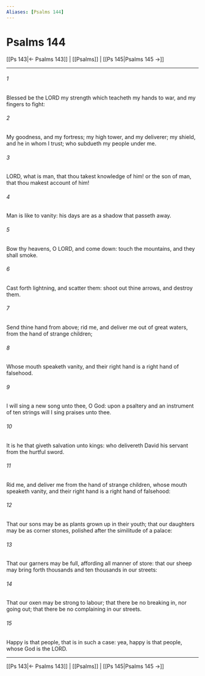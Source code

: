 ```yaml
---
Aliases: [Psalms 144]
---
```

# Psalms 144

[[Ps 143|← Psalms 143]] | [[Psalms]] | [[Ps 145|Psalms 145 →]]
***



###### 1 
Blessed be the LORD my strength which teacheth my hands to war, and my fingers to fight: 

###### 2 
My goodness, and my fortress; my high tower, and my deliverer; my shield, and he in whom I trust; who subdueth my people under me. 

###### 3 
LORD, what is man, that thou takest knowledge of him! or the son of man, that thou makest account of him! 

###### 4 
Man is like to vanity: his days are as a shadow that passeth away. 

###### 5 
Bow thy heavens, O LORD, and come down: touch the mountains, and they shall smoke. 

###### 6 
Cast forth lightning, and scatter them: shoot out thine arrows, and destroy them. 

###### 7 
Send thine hand from above; rid me, and deliver me out of great waters, from the hand of strange children; 

###### 8 
Whose mouth speaketh vanity, and their right hand is a right hand of falsehood. 

###### 9 
I will sing a new song unto thee, O God: upon a psaltery and an instrument of ten strings will I sing praises unto thee. 

###### 10 
It is he that giveth salvation unto kings: who delivereth David his servant from the hurtful sword. 

###### 11 
Rid me, and deliver me from the hand of strange children, whose mouth speaketh vanity, and their right hand is a right hand of falsehood: 

###### 12 
That our sons may be as plants grown up in their youth; that our daughters may be as corner stones, polished after the similitude of a palace: 

###### 13 
That our garners may be full, affording all manner of store: that our sheep may bring forth thousands and ten thousands in our streets: 

###### 14 
That our oxen may be strong to labour; that there be no breaking in, nor going out; that there be no complaining in our streets. 

###### 15 
Happy is that people, that is in such a case: yea, happy is that people, whose God is the LORD.

***
[[Ps 143|← Psalms 143]] | [[Psalms]] | [[Ps 145|Psalms 145 →]]
